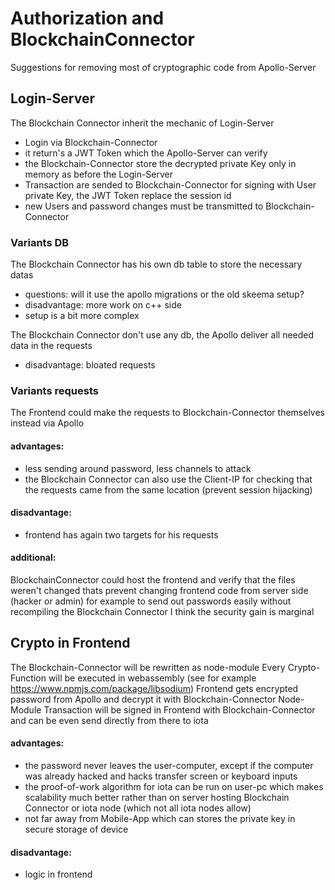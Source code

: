 # Authorization and BlockchainConnector
Suggestions for removing most of cryptographic code from Apollo-Server

## Login-Server
The Blockchain Connector inherit the mechanic of Login-Server
- Login via Blockchain-Connector
- it return's a JWT Token which the Apollo-Server can verify 
- the Blockchain-Connector store the decrypted private Key only in memory as before the Login-Server
- Transaction are sended to Blockchain-Connector for signing with User private Key, the JWT Token replace the session id
- new Users and password changes must be transmitted to Blockchain-Connector

### Variants DB

The Blockchain Connector has his own db table to store the necessary datas
- questions: will it use the apollo migrations or the old skeema setup?
- disadvantage: more work on c++ side 
- setup is a bit more complex

The Blockchain Connector don't use any db, the Apollo deliver all needed data in the requests
- disadvantage: bloated requests


### Variants requests

The Frontend could make the requests to Blockchain-Connector themselves instead via Apollo 
#### advantages: 
- less sending around password, less channels to attack
- the Blockchain Connector can also use the Client-IP for checking that the requests came from the same location (prevent session hijacking)
#### disadvantage: 
- frontend has again two targets for his requests

#### additional:
BlockchainConnector could host the frontend and verify that the files weren't changed
thats prevent changing frontend code from server side (hacker or admin) for example to send out passwords 
easily without recompiling the Blockchain Connector
I think the security gain is marginal 


## Crypto in Frontend
The Blockchain-Connector will be rewritten as node-module
Every Crypto-Function will be executed in webassembly (see for example https://www.npmjs.com/package/libsodium)
Frontend gets encrypted password from Apollo and decrypt it with Blockchain-Connector Node-Module
Transaction will be signed in Frontend with Blockchain-Connector and can be even send directly from there to iota

#### advantages: 
- the password never leaves the user-computer, except if the computer was already hacked and hacks transfer screen or keyboard inputs
- the proof-of-work algorithm for iota can be run on user-pc which makes scalability much better rather than on server hosting Blockchain Connector or iota node (which not all iota nodes allow)
- not far away from Mobile-App which can stores the private key in secure storage of device

#### disadvantage: 
- logic in frontend 